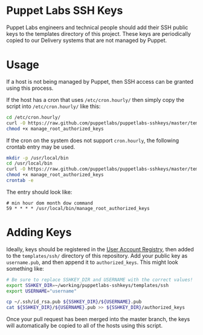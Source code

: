 # Puppet Labs SSH Keys
Puppet Labs engineers and technical people should add their SSH public keys to
the templates directory of this project. These keys are periodically copied to
our Delivery systems that are not managed by Puppet.

# Usage
If a host is not being managed by Puppet, then SSH access can be granted using
this process.

If the host has a cron that uses `/etc/cron.hourly/` then simply copy the
script into `/etc/cron.hourly/` like this:

```bash
cd /etc/cron.hourly/
curl -O https://raw.github.com/puppetlabs/puppetlabs-sshkeys/master/templates/scripts/manage_root_authorized_keys
chmod +x manage_root_authorized_keys
```

If the cron on the system does not support `cron.hourly`, the following
crontab entry may be used.

```bash
mkdir -p /usr/local/bin
cd /usr/local/bin
curl -O https://raw.github.com/puppetlabs/puppetlabs-sshkeys/master/templates/scripts/manage_root_authorized_keys
chmod +x manage_root_authorized_keys
crontab -e
```

The entry should look like:

```
# min hour dom month dow command
59 * * * * /usr/local/bin/manage_root_authorized_keys
```

# Adding Keys
Ideally, keys should be registered in the [User Account
Registry](https://docs.google.com/a/puppetlabs.com/spreadsheet/viewform?hl=en_US&formkey=dGl5YVFEX3R6a3p2Vm5wMlRkNDZaVWc6MQ#gid=2),
then added to the `templates/ssh/` directory of this repository. Add your
public key as `username.pub`, and then append it to `authorized_keys`. This
might look something like:

```bash
# Be sure to replace SSHKEY_DIR and USERNAME with the correct values!
export SSHKEY_DIR=~/working/puppetlabs-sshkeys/templates/ssh
export USERNAME="username"

cp ~/.ssh/id_rsa.pub ${SSHKEY_DIR}/${USERNAME}.pub
cat ${SSHKEY_DIR}/${USERNAME}.pub >> ${SSHKEY_DIR}/authorized_keys
```

Once your pull request has been merged into the master branch, the keys will
automatically be copied to all of the hosts using this script.

